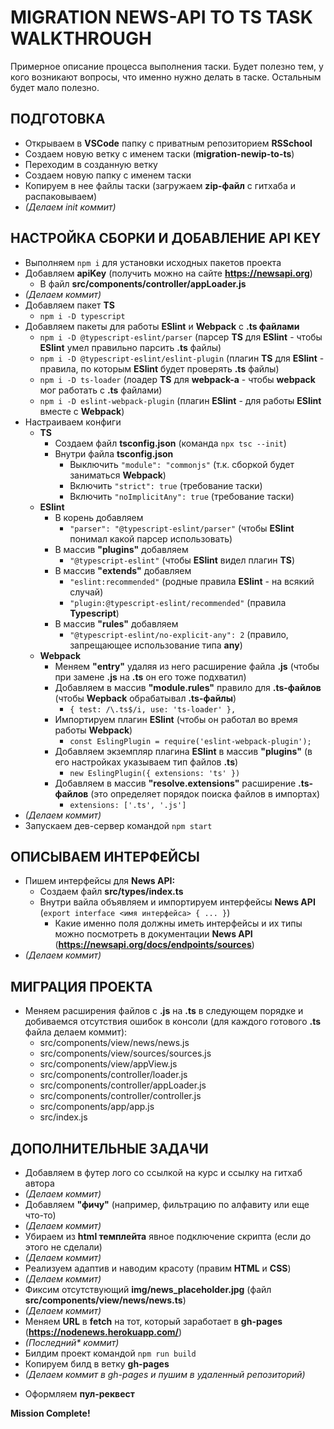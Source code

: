 # MIGRATION NEWS-API TO TS TASK WALKTHROUGH

Примерное описание процесса выполнения таски. Будет полезно тем, у кого возникают вопросы, что именно нужно делать в таске. Остальным будет мало полезно.

## ПОДГОТОВКА
+ Открываем в **VSCode** папку с приватным репозиторием **RSSchool**
+ Создаем новую ветку с именем таски (**migration-newip-to-ts**)
+ Переходим в созданную ветку
+ Создаем новую папку с именем таски
+ Копируем в нее файлы таски (загружаем **zip-файл** с гитхаба и распаковываем)
+ *(Делаем init коммит)*

## НАСТРОЙКА СБОРКИ И ДОБАВЛЕНИЕ API KEY
+ Выполняем `npm i` для установки исходных пакетов проекта
+ Добавляем **apiKey** (получить можно на сайте **https://newsapi.org**)
	+ В файл **src/components/controller/appLoader.js**
+ *(Делаем коммит)*
+ Добавляем пакет **TS**
	+ `npm i -D typescript`
+ Добавляем пакеты для работы **ESlint** и **Webpack** c **.ts файлами**
	+ `npm i -D @typescript-eslint/parser` (парсер **TS** для **ESlint** - чтобы **ESlint** умел правильно парсить **.ts** файлы)
	+ `npm i -D @typescript-eslint/eslint-plugin` (плагин **TS** для **ESlint** - правила, по которым **ESlint** будет проверять **.ts** файлы)
	+ `npm i -D ts-loader` (лоадер **TS** для **webpack-а** - чтобы **webpack** мог работать с **.ts** файлами)
	+ `npm i -D eslint-webpack-plugin` (плагин **ESlint** - для работы **ESlint** вместе с **Webpack**)
+ Настраиваем конфиги
	+ **TS**
		+ Создаем файл **tsconfig.json** (команда `npx tsc --init`)
		+ Внутри файла **tsconfig.json**
			+ Выключить `"module": "commonjs"` (т.к. сборкой будет заниматься **Webpack**)
			+ Включить `"strict": true` (требование таски)
			+ Включить `"noImplicitAny": true` (требование таски)
	+ **ESlint**
		+ В корень добавляем
			+ `"parser": "@typescript-eslint/parser"` (чтобы **ESlint** понимал какой парсер использовать)
		+ В массив **"plugins"** добавляем
			+ `"@typescript-eslint"` (чтобы **ESlint** видел плагин **TS**)
		+ В массив **"extends"** добавляем
			+ `"eslint:recommended"` (родные правила **ESlint** - на всякий случай)
			+ `"plugin:@typescript-eslint/recommended"` (правила **Typescript**)
		+ В массив **"rules"** добавляем
			+ `"@typescript-eslint/no-explicit-any": 2` (правило, запрещающее использование типа **any**)
	+ **Webpack**
		+ Меняем **"entry"** удаляя из него расширение файла **.js** (чтобы при замене **.js** на **.ts** он его тоже подхватил)
		+ Добавляем в массив **"module.rules"** правило для **.ts-файлов** (чтобы **Wepback** обрабатывал **.ts-файлы**)
			+ `{ test: /\.ts$/i, use: 'ts-loader' },`
		+ Импортируем плагин **ESlint** (чтобы он работал во время работы **Webpack**)
			+ `const EslingPlugin = require('eslint-webpack-plugin');`
		+ Добавляем экземпляр плагина **ESlint** в массив **"plugins"** (в его настройках указываем тип файлов **.ts**)
			+ `new EslingPlugin({ extensions: 'ts' })`
		+ Добавляем в массив **"resolve.extensions"** расширение **.ts-файлов** (это определяет порядок поиска файлов в импортах)
			+ `extensions: ['.ts', '.js']`
+ *(Делаем коммит)*
+ Запускаем дев-сервер командой `npm start`

## ОПИСЫВАЕМ ИНТЕРФЕЙСЫ
+ Пишем интерфейсы для **News API:**
	+ Создаем файл **src/types/index.ts**
	+ Внутри вайла объявляем и импортируем интерфейсы **News API** (`export interface <имя интерфейса> { ... }`)
		+ Какие именно поля должны иметь интерфейсы и их типы можно посмотреть в документации **News API** (**https://newsapi.org/docs/endpoints/sources**)
+ *(Делаем коммит)*

## МИГРАЦИЯ ПРОЕКТА
+ Меняем расширения файлов с **.js** на **.ts** в следующем порядке и добиваемся отсутствия ошибок в консоли (для каждого готового **.ts** файла делаем коммит):
	+ src/components/view/news/news.js
	+ src/components/view/sources/sources.js	
	+ src/components/view/appView.js
	+ src/components/controller/loader.js
	+ src/components/controller/appLoader.js
	+ src/components/controller/controller.js
	+ src/components/app/app.js
	+ src/index.js
	
## ДОПОЛНИТЕЛЬНЫЕ ЗАДАЧИ
+ Добавляем в футер лого со ссылкой на курс и ссылку на гитхаб автора
+ *(Делаем коммит)*
+ Добавляем **"фичу"** (например, фильтрацию по алфавиту или еще что-то)
+ *(Делаем коммит)*
+ Убираем из **html темплейта** явное подключение скрипта (если до этого не сделали)
+ *(Делаем коммит)*
+ Реализуем адаптив и наводим красоту (правим **HTML** и **CSS**)
+ *(Делаем коммит)*
+ Фиксим отсутствующий **img/news_placeholder.jpg** (файл **src/components/view/news/news.ts**)
+ *(Делаем коммит)*
+ Меняем **URL** в **fetch** на тот, который заработает в **gh-pages** (**https://nodenews.herokuapp.com/**)
+ *(Последний\* коммит)*
+ Билдим проект командой `npm run build`
+ Копируем билд в ветку **gh-pages**
+ *(Делаем коммит в gh-pages и пушим в удаленный репозиторий)*
- Оформляем **пул-реквест**

**Mission Complete!**
